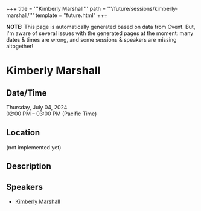 +++
title = '''Kimberly Marshall'''
path = '''/future/sessions/kimberly-marshall/'''
template = "future.html"
+++

<p class="todo">
<strong>NOTE:</strong> This page is automatically generated based on data from Cvent.
But, I'm aware of several issues with the generated pages at the moment:
many dates & times are wrong, and some sessions & speakers are missing altogether!
</p>

<h1>Kimberly Marshall</h1>
<h2>Date/Time</h2>
<p>Thursday, July 04, 2024<br>
02:00 PM – 03:00 PM (Pacific Time)</p>
<h2>Location</h2>
(not implemented yet)
<h2>Description</h2>

<h2>Speakers</h2>
<ul><li><a href="/future/performers/kimberly-marshall/">Kimberly Marshall</a></li>

